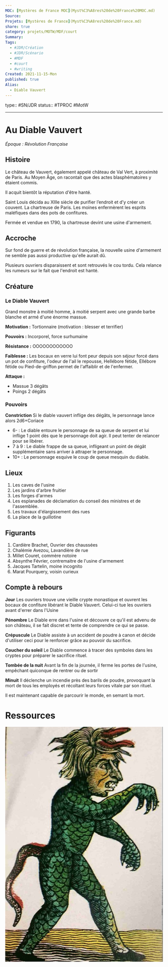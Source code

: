 ```yaml
---
MOC: [Mystères de France MOC](Myst%C3%A8res%20de%20France%20MOC.md)
Source:
Projets: [Mystères de France](Myst%C3%A8res%20de%20France.md)
share: true
category: projets/MOTW/MDF/court
Summary:
Tags:
  - #JDR/Création
  - #JDR/Scénario
  - #MDF
  - #court
  - #writing
Created: 2021-11-15-Mon
published: true
Alias:
  - Diable Vauvert
---
```

type:: #SN/JDR 
status:: #TPROC 
#MotW 


***  

# Au Diable Vauvert

_Époque : Révolution Française_

## Histoire

Le château de Vauvert, également appelé château de Val Vert, à proximité de Paris. Au Moyen Âge, on racontait que des actes blasphématoires y étaient commis. 

Il acquit bientôt la réputation d'être hanté.

Saint Louis décida au XIIIe siècle de purifier l’endroit et d’y créer un couvent. La chartreuse de Paris. Les moines enfermèrent les esprits maléfiques dans des pots de confitures.

Fermée et vendue en 1790, la chartreuse devint une usine d'armement.

## Accroche
Sur fond de guerre et de révolution française, la nouvelle usine d'armement ne semble pas aussi productive qu'elle aurait dû. 

Plusieurs ouvriers disparaissent et sont retrouvés le cou tordu. Cela relance les rumeurs sur le fait que l'endroit est hanté.

## Créature

### Le Diable Vauvert
Grand monstre à moitié homme, à moitié serpent avec une grande barbe blanche et armé d'une énorme massue.

**Motivation :** Tortionnaire (motivation : blesser et terrifier)

**Pouvoirs :** Incorporel, force surhumaine

**Résistance :** OOOOOOOOOOOO

**Faiblesse :** Les bocaux en verre lui font peur depuis son séjour forcé dans un pot de confiture, l'odeur de l'ail le repousse, Hellébore fétide, Ellébore fétide ou Pied-de-griffon permet de l'affaiblir et de l'enfermer.

**Attaque :** 
- Massue 3 dégâts
- Poings 2 dégâts

### Pouvoirs

**Constriction**
Si le diable vauvert inflige des dégâts, le personnage lance alors 2d6+Coriace
- 6- : Le diable entoure le personnage de sa queue de serpent et lui inflige 1 point dès que le personnage doit agir. Il peut tenter de relancer pour se libérer.
- 7 à 9 : Le diable frappe de sa queue, infligeant un point de dégât supplémentaire sans arriver à attraper le personnage.
- 10+ : Le personnage esquive le coup de queue mesquin du diable.


## Lieux
1. Les caves de l'usine
2. Les jardins d'arbre fruitier
3. Les forges d'armes
4. Les esplanades de déclamation du conseil des ministres et de l'assemblée.
5. Les travaux d'élargissement des rues
6. La place de la guillotine

## Figurants
1. Cardière Brachet, Ouvrier des chaussées
2. Chalémie Avezou, Lavandière de rue
3. Millet Couret, commère notoire
4. Absynthe Février, contremaitre de l'usine d'armement
5. Jacques Tartelin, moine incognito
6. Marat Pourquery, voisin curieux

## Compte à rebours

**Jour**
Les ouvriers trouve une vieille crypte monastique et ouvrent les bocaux de confiture libérant le Diable Vauvert. Celui-ci tue les ouvriers avant d'errer dans l'Usine

**Pénombre**
Le Diable erre dans l'usine et découvre ce qu'il est advenu de son château, il se fait discret et tente de comprendre ce qui se passe. 

**Crépuscule**
Le Diable assiste à un accident de poudre à canon et décide d'utiliser ceci pour le renforcer grâce au pouvoir du sacrifice.

**Coucher du soleil**
Le Diable commence à tracer des symboles dans les cryptes pour préparer le sacrifice rituel.

**Tombée de la nuit**
Avant la fin de la journée, il ferme les portes de l'usine, empêchant quiconque de rentrer ou de sortir

**Minuit**
Il déclenche un incendie près des barils de poudre, provoquant la mort de tous les employés et récoltant leurs forces vitale par son rituel.

Il est maintenant capable de parcourir le monde, en semant la mort.

# Ressources
![diable-vauvert.jpg](../../../../notes/diable-vauvert.jpg)